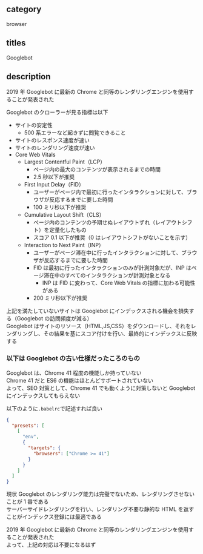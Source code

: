 ## category

browser

## titles

Googlebot

## description

2019 年 Googlebot に最新の Chrome と同等のレンダリングエンジンを使用することが発表された

Googlebot のクローラーが見る指標は以下

- サイトの安定性
  - 500 系エラーなど起きずに閲覧できること
- サイトのレスポンス速度が速い
- サイトのレンダリング速度が速い
- Core Web Vitals
  - Largest Contentful Paint（LCP）
    - ページ内の最大のコンテンツが表示されるまでの時間
    - 2.5 秒以下が推奨
  - First Input Delay（FID）
    - ユーザーがページ内で最初に行ったインタラクションに対して、ブラウザが反応するまでに要した時間
    - 100 ミリ秒以下が推奨
  - Cumulative Layout Shift（CLS）
    - ページ内のコンテンツの予期せぬレイアウトずれ（レイアウトシフト）を定量化したもの
    - スコア 0.1 以下が推奨（0 はレイアウトシフトがないことを示す）
  - Interaction to Next Paint（INP）
    - ユーザーがページ滞在中に行ったインタラクションに対して、ブラウザが反応するまでに要した時間
    - FID は最初に行ったインタラクションのみが計測対象だが、INP はページ滞在中のすべてのインタラクションが計測対象となる
      - INP は FID に変わって、Core Web Vitals の指標に加わる可能性がある
    - 200 ミリ秒以下が推奨

上記を満たしていないサイトは Googlebot にインデックスされる機会を損失する（Googlebot の訪問頻度が減る）  
Googlebot はサイトのリソース（HTML,JS,CSS）をダウンロードし、それをレンダリングし、その結果を基にスコア付けを行い、最終的にインデックスに反映する

### 以下は Googlebot の古い仕様だったころのもの

Googlebot は、Chrome 41 程度の機能しか持っていない  
Chrome 41 だと ES6 の機能はほとんどサポートされていない  
よって、SEO 対策として、Chrome 41 でも動くように対策しないと Googlebot にインデックスしてもらえない

以下のように`.babelrc`で記述すれば良い

```json
{
  "presets": [
    [
      "env",
      {
        "targets": {
          "browsers": ["Chrome >= 41"]
        }
      }
    ]
  ]
}
```

現状 Googlebot のレンダリング能力は完璧でないため、レンダリングさせないことが 1 番である  
サーバーサイドレンダリングを行い、レンダリング不要な静的な HTML を返すことがインデックス登録には最適である

2019 年 Googlebot に最新の Chrome と同等のレンダリングエンジンを使用することが発表された  
よって、上記の対応は不要になるはず
